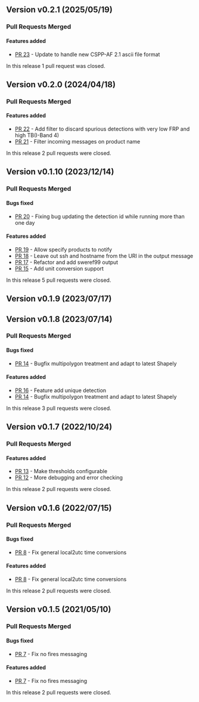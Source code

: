 ## Version v0.2.1 (2025/05/19)


### Pull Requests Merged

#### Features added

* [PR 23](https://github.com/adybbroe/activefires-pp/pull/23) - Update to handle new CSPP-AF 2.1 ascii file format

In this release 1 pull request was closed.


## Version v0.2.0 (2024/04/18)

### Pull Requests Merged

#### Features added

* [PR 22](https://github.com/adybbroe/activefires-pp/pull/22) - Add filter to discard spurious detections with very low FRP and high TB(I-Band 4)
* [PR 21](https://github.com/adybbroe/activefires-pp/pull/21) - Filter incoming messages on product name

In this release 2 pull requests were closed.


## Version v0.1.10 (2023/12/14)

### Pull Requests Merged

#### Bugs fixed

* [PR 20](https://github.com/adybbroe/activefires-pp/pull/20) - Fixing bug updating the detection id while running more than one day

#### Features added

* [PR 19](https://github.com/adybbroe/activefires-pp/pull/19) - Allow specify products to notify
* [PR 18](https://github.com/adybbroe/activefires-pp/pull/18) - Leave out ssh and hostname from the URI in the output message
* [PR 17](https://github.com/adybbroe/activefires-pp/pull/17) - Refactor and add sweref99 output
* [PR 15](https://github.com/adybbroe/activefires-pp/pull/15) - Add unit conversion support

In this release 5 pull requests were closed.


## Version v0.1.9 (2023/07/17)

## Version v0.1.8 (2023/07/14)


### Pull Requests Merged

#### Bugs fixed

* [PR 14](https://github.com/adybbroe/activefires-pp/pull/14) - Bugfix multipolygon treatment and adapt to latest Shapely

#### Features added

* [PR 16](https://github.com/adybbroe/activefires-pp/pull/16) - Feature add unique detection
* [PR 14](https://github.com/adybbroe/activefires-pp/pull/14) - Bugfix multipolygon treatment and adapt to latest Shapely

In this release 3 pull requests were closed.


## Version v0.1.7 (2022/10/24)


### Pull Requests Merged

#### Features added

* [PR 13](https://github.com/adybbroe/activefires-pp/pull/13) - Make thresholds configurable
* [PR 12](https://github.com/adybbroe/activefires-pp/pull/12) - More debugging and error checking

In this release 2 pull requests were closed.


## Version v0.1.6 (2022/07/15)

### Pull Requests Merged

#### Bugs fixed

* [PR 8](https://github.com/adybbroe/activefires-pp/pull/8) - Fix general local2utc time conversions

#### Features added

* [PR 8](https://github.com/adybbroe/activefires-pp/pull/8) - Fix general local2utc time conversions

In this release 2 pull requests were closed.
## Version v0.1.5 (2021/05/10)

### Pull Requests Merged

#### Bugs fixed

* [PR 7](https://github.com/adybbroe/activefires-pp/pull/7) - Fix no fires messaging

#### Features added

* [PR 7](https://github.com/adybbroe/activefires-pp/pull/7) - Fix no fires messaging

In this release 2 pull requests were closed.
